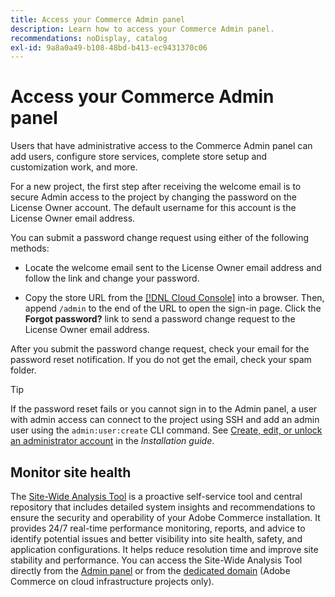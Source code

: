 ```yaml
---
title: Access your Commerce Admin panel
description: Learn how to access your Commerce Admin panel.
recommendations: noDisplay, catalog
exl-id: 9a8a0a49-b108-48bd-b413-ec9431370c06
---
```

# Access your Commerce Admin panel

Users that have administrative access to the Commerce Admin panel can add users, configure store services, complete store setup and customization work, and more.

For a new project, the first step after receiving the welcome email is to secure Admin access to the project by changing the password on the License Owner account. The default username for this account is the License Owner email address.

You can submit a password change request using either of the following methods:

- Locate the welcome email sent to the License Owner email address and follow the link and change your password.

- Copy the store URL from the [[!DNL Cloud Console]](../cloud-guide/project/overview.md) into a browser. Then, append `/admin` to the end of the URL to open the sign-in page. Click the **Forgot password?** link to send a password change request to the License Owner email address.

After you submit the password change request, check your email for the password reset notification. If you do not get the email, check your spam folder.

>[!TIP]
>
>If the password reset fails or you cannot sign in to the Admin panel, a user with admin access can connect to the project using SSH and add an admin user using the `admin:user:create` CLI command. See [Create, edit, or unlock an administrator account](https://experienceleague.adobe.com/docs/commerce-operations/installation-guide/tutorials/admin.html) in the _Installation guide_.

## Monitor site health

The [Site-Wide Analysis Tool](https://experienceleague.adobe.com/en/docs/commerce-operations/tools/site-wide-analysis-tool/intro) is a proactive self-service tool and central repository that includes detailed system insights and recommendations to ensure the security and operability of your Adobe Commerce installation. It provides 24/7 real-time performance monitoring, reports, and advice to identify potential issues and better visibility into site health, safety, and application configurations. It helps reduce resolution time and improve site stability and performance. You can access the Site-Wide Analysis Tool directly from the [Admin panel](https://experienceleague.adobe.com/en/docs/commerce-operations/tools/site-wide-analysis-tool/access#option-2-logging-in-to-your-site-wide-analysis-tool-dashboard-from-your-stores-admin-panel) or from the [dedicated domain](https://experienceleague.adobe.com/en/docs/commerce-operations/tools/site-wide-analysis-tool/access#option-1-logging-in-to-your-site-wide-analysis-tool-dashboard-directly-from-the-site-wide-analysis-tool-domain-for-adobe-commerce-on-cloud-infrastructure-only) (Adobe Commerce on cloud infrastructure projects only).
